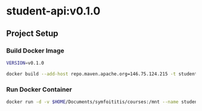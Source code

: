# student-api:v0.1.0

## Project Setup

### Build Docker Image

```sh
VERSION=v0.1.0

docker build --add-host repo.maven.apache.org=146.75.124.215 -t student-api:$VERSION .
```

### Run Docker Container

```sh
docker run -d -v $HOME/Documents/symfoititis/courses:/mnt --name student-api --network symfoititis student-api:$VERSION
```

